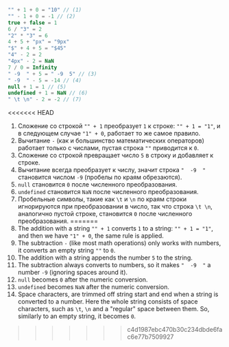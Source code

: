 
```js no-beautify
"" + 1 + 0 = "10" // (1)
"" - 1 + 0 = -1 // (2)
true + false = 1
6 / "3" = 2
"2" * "3" = 6
4 + 5 + "px" = "9px"
"$" + 4 + 5 = "$45"
"4" - 2 = 2
"4px" - 2 = NaN
7 / 0 = Infinity
" -9  " + 5 = " -9  5" // (3)
" -9  " - 5 = -14 // (4)
null + 1 = 1 // (5)
undefined + 1 = NaN // (6)
" \t \n" - 2 = -2 // (7)
```

<<<<<<< HEAD
1. Сложение со строкой `"" + 1` преобразует `1` к строке: `"" + 1 = "1"`, и в следующем случае `"1" + 0`, работает то же самое правило.
2. Вычитание `-` (как и большинство математических операторов) работает только с числами, пустая строка `""` приводится к `0`.
3. Сложение со строкой превращает число `5` в строку и добавляет к строке.
4. Вычитание всегда преобразует к числу, значит строка `"  -9  "` становится числом `-9` (пробелы по краям обрезаются).
5. `null` становится `0` после численного преобразования.
6. `undefined` становится `NaN` после численного преобразования.
7. Пробельные символы, такие как `\t` и `\n` по краям строки игнорируются при преобразовании в число, так что строка `\t \n`, аналогично пустой строке, становится `0` после численного преобразования.
=======
1. The addition with a string `"" + 1` converts `1` to a string: `"" + 1 = "1"`, and then we have `"1" + 0`, the same rule is applied.
2. The subtraction `-` (like most math operations) only works with numbers, it converts an empty string `""` to `0`.
3. The addition with a string appends the number `5` to the string.
4. The subtraction always converts to numbers, so it makes `"  -9  "` a number `-9` (ignoring spaces around it).
5. `null` becomes `0` after the numeric conversion.
6. `undefined` becomes `NaN` after the numeric conversion.
7. Space characters, are trimmed off string start and end when a string is converted to a number. Here the whole string consists of space characters, such as `\t`, `\n` and a "regular" space between them. So, similarly to an empty string, it becomes `0`.
>>>>>>> c4d1987ebc470b30c234dbde6fac6e77b7509927
